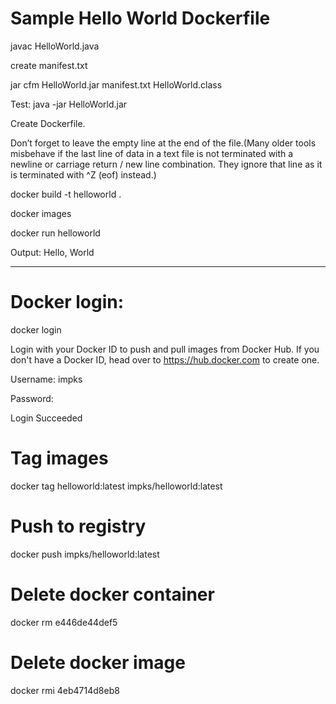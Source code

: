# Sample Hello World Dockerfile

javac HelloWorld.java

create manifest.txt

jar cfm HelloWorld.jar manifest.txt HelloWorld.class

Test: java -jar HelloWorld.jar


Create Dockerfile.

Don’t forget to leave the empty line at the end of the file.(Many older tools misbehave if the last line of data in a text file is not terminated with a newline or carriage return / new line combination. They ignore that line as it is terminated with ^Z (eof) instead.)

docker build -t helloworld .

docker images

docker run helloworld

Output: Hello, World

-----------------------------------------------

# Docker login:
docker login

Login with your Docker ID to push and pull images from Docker Hub. If you don't have a Docker ID, head over to https://hub.docker.com to create one.

Username: impks

Password:

Login Succeeded

# Tag images
docker tag helloworld:latest impks/helloworld:latest

# Push to registry
docker push impks/helloworld:latest

# Delete docker container
docker rm e446de44def5

# Delete docker image
docker rmi 4eb4714d8eb8

